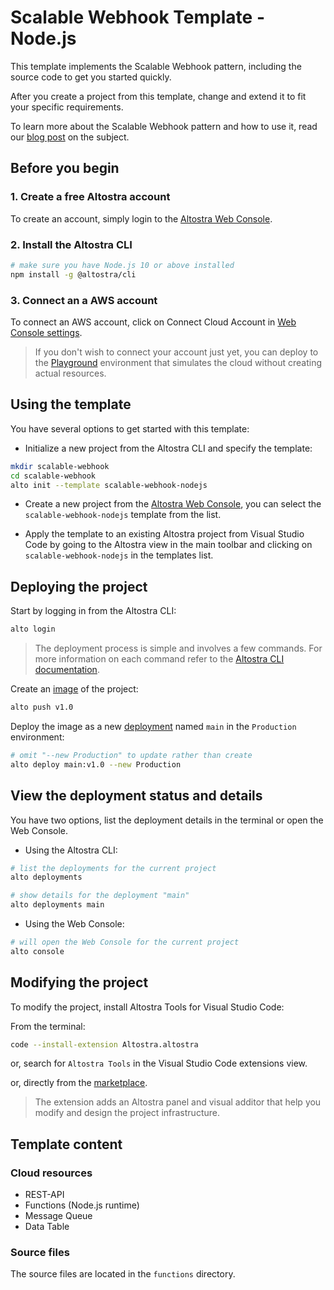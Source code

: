 # Scalable Webhook Template - Node.js

This template implements the Scalable Webhook pattern, including the source code
to get you started quickly.

After you create a project from this template, change and extend it to fit your
specific requirements.

To learn more about the Scalable Webhook pattern and how to use it, read our [blog post](https://www.altostra.com/blog/scalable-webhook) on the subject.

## Before you begin

### 1. Create a free Altostra account
To create an account, simply login to the [Altostra Web Console](https://app.altostra.com).

### 2. Install the Altostra CLI
```sh
# make sure you have Node.js 10 or above installed
npm install -g @altostra/cli
```

### 3. Connect an a AWS account
To connect an AWS account, click on Connect Cloud Account in [Web Console settings](https://app.altostra.com/settings).

> If you don't wish to connect your account just yet, you can deploy to the [Playground](https://docs.altostra.com/reference/concepts/playground-environment.html) environment that simulates the cloud without creating actual resources.

## Using the template

You have several options to get started with this template:
* Initialize a new project from the Altostra CLI and specify the template:
```sh
mkdir scalable-webhook
cd scalable-webhook
alto init --template scalable-webhook-nodejs
```

* Create a new project from the [Altostra Web Console](https://app.altostra.com/projects), you can select the `scalable-webhook-nodejs` template from the list.

* Apply the template to an existing Altostra project from Visual Studio Code by going to the Altostra view in the main toolbar and clicking on `scalable-webhook-nodejs` in the templates list.

## Deploying the project

Start by logging in from the Altostra CLI:
```sh
alto login
```

>The deployment process is simple and involves a few commands.
>For more information on each command refer to the [Altostra CLI documentation](https://docs.altostra.com/reference/CLI/altostra-cli.html).

Create an [image](https://docs.altostra.com/howto/projects/deploy-project.html#create-a-project-image) of the project:
```sh
alto push v1.0
```

Deploy the image as a new
[deployment](https://docs.altostra.com/reference/concepts/deployments.html) named `main` in the `Production` environment:
```sh
# omit "--new Production" to update rather than create
alto deploy main:v1.0 --new Production
```

## View the deployment status and details
You have two options, list the deployment details in the terminal or open the Web Console.

* Using the Altostra CLI:
```sh
# list the deployments for the current project
alto deployments
```
```sh
# show details for the deployment "main"
alto deployments main
```

* Using the Web Console:
```sh
# will open the Web Console for the current project
alto console
```

## Modifying the project
To modify the project, install Altostra Tools for Visual Studio Code:

From the terminal:
```sh
code --install-extension Altostra.altostra
```

or, search for `Altostra Tools` in the Visual Studio Code extensions view.

or, directly from the [marketplace](https://marketplace.visualstudio.com/items?itemName=Altostra.altostra).

> The extension adds an Altostra panel and visual additor that help you modify and
> design the project infrastructure.

## Template content

### Cloud resources
* REST-API
* Functions (Node.js runtime)
* Message Queue
* Data Table

### Source files
The source files are located in the `functions` directory.
